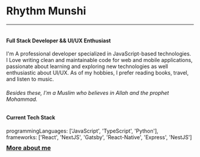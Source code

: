 <h1>Rhythm Munshi</h1> <hr/> <img src='https://media-exp1.licdn.com/dms/image/C4D16AQE4kHByauwQIA/profile-displaybackgroundimage-shrink_200_800/0/1649264173594?e=2147483647&v=beta&t=PT4Rb4loxUQoJXXIDJVGhB_f5iwSSpmLPbEq29P3iL8' alt=''> <h4>Full Stack Developer && UI/UX Enthusiast</h4> <p>I'm A professional developer specialized in JavaScript-based technologies. I Love writing clean and maintainable code for web and mobile applications, passionate about learning and exploring new technologies as well enthusiastic about UI/UX. As of my hobbies, I prefer reading books, travel, and listen to music.</p> <h6>Besides these, I'm a Muslim who believes in Allah and the prophet Mohammad.</h6> <h4>Current Tech Stack</h4> programmingLanguages:  ['JavaScript', 'TypeScript', 'Python'], <br/> frameworks: ['React', 'NextJS', 'Gatsby', 'React-Native', 'Express', 'NestJS'] <h3 style='color: blue;margin-top: 10px;cursor:pointer'><a href="https://rhythmmunshi.me/" target="_blank">More about me</a></h4>
